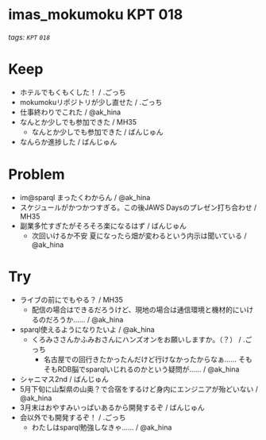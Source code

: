 # imas_mokumoku KPT 018

###### tags: `KPT` `018`

# Keep

- ホテルでもくもくした！ / .ごっち
- mokumokuリポジトリが少し直せた / .ごっち
- 仕事終わりでこれた / @ak_hina
- なんとか少しでも参加できた / MH35
    - なんとか少しでも参加できた / ばんじゅん
- なんらか進捗した / ばんじゅん

# Problem

- im@sparql まったくわからん / @ak_hina
- スケジュールがかつかつすぎる。この後JAWS Daysのプレゼン打ち合わせ / MH35
- 副業多忙すぎたがそろそろ楽になるはず / ばんじゅん
    - 次回いけるか不安 夏になったら畑が変わるという内示は聞いている / @ak_hina

# Try

- ライブの前にでもやる？ / MH35
    - 配信の場合はできるだろうけど、現地の場合は通信環境と機材的にいけるのだろうか…… / @ak_hina
- sparql使えるようになりたいよ / @ak_hina
    - くろみささんかふみおさんにハンズオンをお願いしますか。（？） / .ごっち
        - 名古屋での回行きたかったんだけど行けなかったからなぁ…… そもそもRDB脳でsparqlいじれるのかという疑問が…… / @ak_hina
- シャニマス2nd / ばんじゅん
- 5月下旬に山梨県の山奥？で合宿をするけど身内にエンジニアが殆どいない / @ak_hina
- 3月末はおやすみいっぱいあるから開発するぞ / ばんじゅん
- 会以外でも開発するぞ！ / .ごっち
    - わたしはsparql勉強しなきゃ…… / @ak_hina
